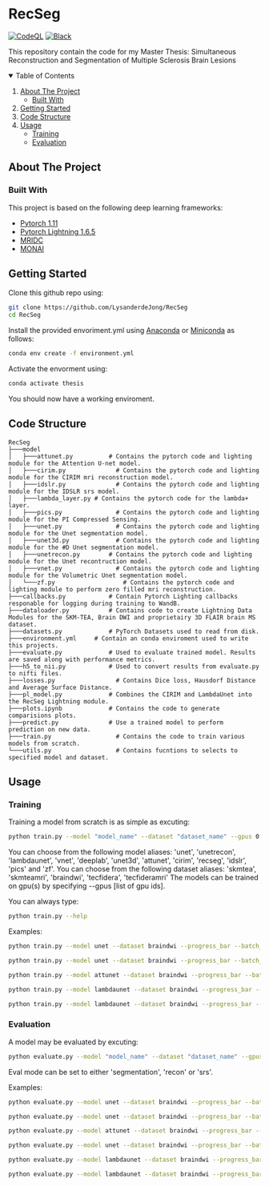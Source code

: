 # RecSeg
[![CodeQL](https://github.com/LysanderdeJong/RecSeg/actions/workflows/codeql-analysis.yml/badge.svg)](https://github.com/LysanderdeJong/RecSeg/actions/workflows/codeql-analysis.yml)
[![Black](https://github.com/LysanderdeJong/RecSeg/actions/workflows/black.yml/badge.svg)](https://github.com/LysanderdeJong/RecSeg/actions/workflows/black.yml)

This repository contain the code for my Master Thesis: Simultaneous Reconstruction and Segmentation of Multiple Sclerosis Brain Lesions

<!-- TABLE OF CONTENTS -->
<details open="open">
  <summary>Table of Contents</summary>
  <ol>
    <li>
      <a href="#about-the-project">About The Project</a>
      <ul>
        <li><a href="#built-with">Built With</a></li>
      </ul>
    </li>
    <li>
      <a href="#getting-started">Getting Started</a>
    </li>
    <li>
      <a href="#code-structure">Code Structure</a>
    </li>
    <li>
      <a href="#usage">Usage</a>
      <ul>
        <li><a href="#training">Training</a></li>
        <li><a href="#evaluation">Evaluation</a></li>
      </ul>
    </li>
  </ol>
</details>


<!-- ABOUT THE PROJECT -->
## About The Project


### Built With
This project is based on the following deep learning frameworks:
* [Pytorch 1.11](https://pytorch.org/docs/1.11/)
* [Pytorch Lightning 1.6.5](https://pytorch-lightning.readthedocs.io/en/1.6.5/)
* [MRIDC](https://github.com/LysanderdeJong/mridc)
* [MONAI](https://docs.monai.io/en/stable/api.html)

<!-- GETTING STARTED -->
## Getting Started

Clone this github repo using:
```sh
git clone https://github.com/LysanderdeJong/RecSeg
cd RecSeg
```

Install the provided envoriment.yml using [Anaconda](https://www.anaconda.com/) or [Miniconda](https://docs.conda.io/en/latest/miniconda.html) as follows:
```sh
conda env create -f environment.yml
```
Activate the envorment using:
```sh
conda activate thesis
```
You should now have a working enviroment.

<!-- Code Structure -->
## Code Structure

    RecSeg
    ├───model
    │	├───attunet.py			# Contains the pytorch code and lighting module for the Attention U-net model.
    │	├───cirim.py			  # Contains the pytorch code and lighting module for the CIRIM mri reconstruction model.
    │	├───idslr.py			  # Contains the pytorch code and lighting module for the IDSLR srs model.
    │	├───lambda_layer.py # Contains the pytorch code for the lambda+ layer.
    │	├───pics.py				  # Contains the pytorch code and lighting module for the PI Compressed Sensing.
    │	├───unet.py				  # Contains the pytorch code and lighting module for the Unet segmentation model.
    │	├───unet3d.py			  # Contains the pytorch code and lighting module for the #D Unet segmentation model.
    │	├───unetrecon.py		# Contains the pytorch code and lighting module for the Unet recontruction model.
    │	├───vnet.py				  # Contains the pytorch code and lighting module for the Volumetric Unet segmentation model.
    │	└───zf.py				    # Contains the pytorch code and lighting module to perform zero filled mri reconstruction.
    ├───callbacks.py			# Contain Pytorch Lighting callbacks responable for logging during training to WandB.
    ├───dataloader.py			# Contains code to create Lightning Data Modules for the SKM-TEA, Brain DWI and proprietairy 3D FLAIR brain MS dataset.
    ├───datasets.py				# PyTorch Datasets used to read from disk.
    ├───environment.yml		# Contain an conda enviroment used to write this projects.	
    ├───evaluate.py				# Used to evaluate trained model. Results are saved along with performance metrics.
    ├───h5_to_nii.py			# Used to convert results from evaluate.py to nifti files.
    ├───losses.py				  # Contains Dice loss, Hausdorf Distance and Average Surface Distance.
    ├───pl_model.py				# Combines the CIRIM and LambdaUnet into the RecSeg Lightning module.
    ├───plots.ipynb				# Contains the code to generate comparisions plots.
    ├───predict.py				# Use a trained model to perform prediction on new data.
    ├───train.py				  # Contains the code to train various models from scratch.
    └───utils.py				  # Contains fucntions to selects to specified model and dataset.

<!-- USAGE EXAMPLES -->
## Usage

### Training
Training a model from scratch is as simple as excuting:
```sh
python train.py --model "model_name" --dataset "dataset_name" --gpus 0
```
You can choose from the following model aliases: 'unet', 'unetrecon', 'lambdaunet', 'vnet', 'deeplab', 'unet3d', 'attunet', 'cirim', 'recseg', 'idslr', 'pics' and 'zf'.
You can choose from the following dataset aliases: 'skmtea', 'skmteamri', 'braindwi', 'tecfidera', 'tecfideramri'
The models can be trained on gpu(s) by specifying --gpus [list of gpu ids].

You can always type:
```sh
python train.py --help
```

Examples:
```sh
python train.py --model unet --dataset braindwi --progress_bar --batch_size 8 --num_workers 16 --data_root /data/projects/dwi_aisd/ --mri_data_path DWIs_nii/ --segmentation_path masks_DWI/ --in_chans 1 --chans 22 --out_chans 2 --gpus 1 --train_metric_only true
```
```sh
python train.py --model unet --dataset braindwi --progress_bar --batch_size 8 --num_workers 16 --data_root /data/projects/dwi_aisd/ --mri_data_path DWIs_nii/ --segmentation_path masks_DWI/ --in_chans 1 --out_chans 2 --project dwi-segmentation --gpus 1 --train_metric_only true
```
```sh
python train.py --model attunet --dataset braindwi --progress_bar --batch_size 8 --num_workers 16 --data_root /data/projects/dwi_aisd/ --mri_data_path DWIs_nii/ --segmentation_path masks_DWI/ --in_chans 1 --out_chans 2 --gpus 1 --train_metric_only true
```
```sh
python train.py --model lambdaunet --dataset braindwi --progress_bar --batch_size 8 --num_workers 8 --data_root /data/projects/dwi_aisd/ --mri_data_path DWIs_nii/ --segmentation_path masks_DWI/ --in_chans 1 --out_chans 2 --gpus 1 --seq_len 1 --tr 1 --num_slices 1 --train_metric_only true
```
```sh
python train.py --model lambdaunet --dataset braindwi --progress_bar --batch_size 1 --num_workers 4 --data_root /data/projects/dwi_aisd/ --mri_data_path DWIs_nii/ --segmentation_path masks_DWI/ --in_chans 1 --out_chans 2 --gpus 0 --seq_len 3 --tr 3 --num_slices 3 --train_metric_only true
```

### Evaluation
A model may be evaluated by excuting:
```sh
python evaluate.py --model "model_name" --dataset "dataset_name" --gpus 0 --eval_mode "eval_mode" --checkpoint_path "path_to_model_checkpoint"
```
Eval mode can be set to either 'segmentation', 'recon' or 'srs'.

Examples:
```sh
python evaluate.py --model unet --dataset braindwi --progress_bar --batch_size 1 --data_root /data/projects/dwi_aisd/ --mri_data_path DWIs_nii/ --segmentation_path masks_DWI/ --in_chans 1 --out_chans 2 --chans 22 --project dwi-segmentation --gpus 1 --model_id 2l91xy97 --eval_mode segmentation --out_dir /data/projects/tecfidera/data/results/segmentation/eval_on_dwi/unet_3_7/h5/ --train_metric_only false
```
```sh
python evaluate.py --model unet --dataset braindwi --progress_bar --batch_size 1 --data_root /data/projects/dwi_aisd/ --mri_data_path DWIs_nii/ --segmentation_path masks_DWI/ --in_chans 1 --out_chans 2 --project dwi-segmentation --gpus 1 --model_id 2u8cjt30 --eval_mode segmentation --out_dir /data/projects/tecfidera/data/results/segmentation/eval_on_dwi/unet_7_8/h5/ --train_metric_only false
```
```sh
python evaluate.py --model attunet --dataset braindwi --progress_bar --batch_size 1 --data_root /data/projects/dwi_aisd/ --mri_data_path DWIs_nii/ --segmentation_path masks_DWI/ --in_chans 1 --out_chans 2 --project dwi-segmentation --gpus 1 --model_id 1kpu6ood --eval_mode segmentation --out_dir /data/projects/tecfidera/data/results/segmentation/eval_on_dwi/attunet_8_3/h5/ --train_metric_only false
```
```sh
python evaluate.py --model unet --dataset braindwi --progress_bar --batch_size 1 --data_root /data/projects/dwi_aisd/ --mri_data_path DWIs_nii/ --segmentation_path masks_DWI/ --in_chans 1 --out_chans 2 --chans 22 --project dwi-segmentation --gpus 1 --model_id 2l91xy97 --eval_mode segmentation --out_dir /data/projects/tecfidera/data/results/segmentation/eval_on_dwi/unet_3_7/h5/ --train_metric_only false
```
```sh
python evaluate.py --model lambdaunet --dataset braindwi --progress_bar --batch_size 1 --data_root /data/projects/dwi_aisd/ --mri_data_path DWIs_nii/ --segmentation_path masks_DWI/ --in_chans 1 --out_chans 2 --project dwi-segmentation --gpus 1 --model_id 3tii7pvo --eval_mode segmentation --out_dir /data/projects/tecfidera/data/results/segmentation/eval_on_dwi/lambdaunet_2d_3_6/h5/ --train_metric_only false --tr 1 --num_slices 1
```
```sh
python evaluate.py --model lambdaunet --dataset braindwi --progress_bar --batch_size 1 --data_root /data/projects/dwi_aisd/ --mri_data_path DWIs_nii/ --segmentation_path masks_DWI/ --in_chans 1 --out_chans 2 --project dwi-segmentation --gpus 1 --model_id 3b4wv7to --eval_mode segmentation --out_dir /data/projects/tecfidera/data/results/segmentation/eval_on_dwi/lambdaunet_3_6/h5/ --train_metric_only false --tr 3 --num_slices 3 --seq_len 3
```
